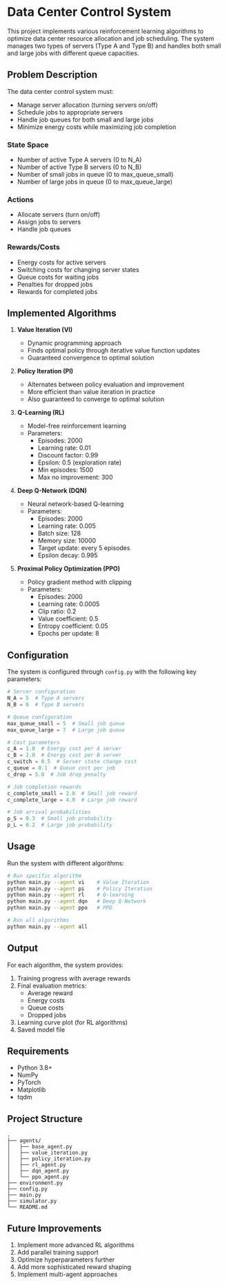 # Data Center Control System

This project implements various reinforcement learning algorithms to optimize data center resource allocation and job scheduling. The system manages two types of servers (Type A and Type B) and handles both small and large jobs with different queue capacities.

## Problem Description

The data center control system must:
- Manage server allocation (turning servers on/off)
- Schedule jobs to appropriate servers
- Handle job queues for both small and large jobs
- Minimize energy costs while maximizing job completion

### State Space
- Number of active Type A servers (0 to N_A)
- Number of active Type B servers (0 to N_B)
- Number of small jobs in queue (0 to max_queue_small)
- Number of large jobs in queue (0 to max_queue_large)

### Actions
- Allocate servers (turn on/off)
- Assign jobs to servers
- Handle job queues

### Rewards/Costs
- Energy costs for active servers
- Switching costs for changing server states
- Queue costs for waiting jobs
- Penalties for dropped jobs
- Rewards for completed jobs

## Implemented Algorithms

1. **Value Iteration (VI)**
   - Dynamic programming approach
   - Finds optimal policy through iterative value function updates
   - Guaranteed convergence to optimal solution

2. **Policy Iteration (PI)**
   - Alternates between policy evaluation and improvement
   - More efficient than value iteration in practice
   - Also guaranteed to converge to optimal solution

3. **Q-Learning (RL)**
   - Model-free reinforcement learning
   - Parameters:
     - Episodes: 2000
     - Learning rate: 0.01
     - Discount factor: 0.99
     - Epsilon: 0.5 (exploration rate)
     - Min episodes: 1500
     - Max no improvement: 300

4. **Deep Q-Network (DQN)**
   - Neural network-based Q-learning
   - Parameters:
     - Episodes: 2000
     - Learning rate: 0.005
     - Batch size: 128
     - Memory size: 10000
     - Target update: every 5 episodes
     - Epsilon decay: 0.995

5. **Proximal Policy Optimization (PPO)**
   - Policy gradient method with clipping
   - Parameters:
     - Episodes: 2000
     - Learning rate: 0.0005
     - Clip ratio: 0.2
     - Value coefficient: 0.5
     - Entropy coefficient: 0.05
     - Epochs per update: 8

## Configuration

The system is configured through `config.py` with the following key parameters:

```python
# Server configuration
N_A = 5  # Type A servers
N_B = 6  # Type B servers

# Queue configuration
max_queue_small = 5  # Small job queue
max_queue_large = 7  # Large job queue

# Cost parameters
c_A = 1.0  # Energy cost per A server
c_B = 2.0  # Energy cost per B server
c_switch = 0.5  # Server state change cost
c_queue = 0.1  # Queue cost per job
c_drop = 5.0  # Job drop penalty

# Job completion rewards
c_complete_small = 2.0  # Small job reward
c_complete_large = 4.0  # Large job reward

# Job arrival probabilities
p_S = 0.3  # Small job probability
p_L = 0.2  # Large job probability
```

## Usage

Run the system with different algorithms:

```bash
# Run specific algorithm
python main.py --agent vi    # Value Iteration
python main.py --agent pi    # Policy Iteration
python main.py --agent rl    # Q-learning
python main.py --agent dqn   # Deep Q-Network
python main.py --agent ppo   # PPO

# Run all algorithms
python main.py --agent all
```

## Output

For each algorithm, the system provides:
1. Training progress with average rewards
2. Final evaluation metrics:
   - Average reward
   - Energy costs
   - Queue costs
   - Dropped jobs
3. Learning curve plot (for RL algorithms)
4. Saved model file

## Requirements

- Python 3.8+
- NumPy
- PyTorch
- Matplotlib
- tqdm

## Project Structure

```
.
├── agents/
│   ├── base_agent.py
│   ├── value_iteration.py
│   ├── policy_iteration.py
│   ├── rl_agent.py
│   ├── dqn_agent.py
│   └── ppo_agent.py
├── environment.py
├── config.py
├── main.py
├── simulator.py
└── README.md
```

## Future Improvements

1. Implement more advanced RL algorithms
2. Add parallel training support
3. Optimize hyperparameters further
4. Add more sophisticated reward shaping
5. Implement multi-agent approaches 